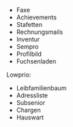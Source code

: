 - Faxe
- Achievements
- Stafetten
- Rechnungsmails
- Inventur
- Sempro
- Profilbild
- Fuchsenladen

Lowprio:

- Leibfamilienbaum
- Adressliste
- Subsenior
- Chargen
- Hauswart
